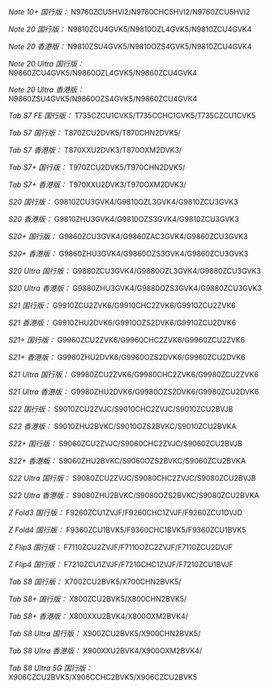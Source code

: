 *Note 10+ 国行版：*
N9760ZCU5HVI2/N9760CHC5HVI2/N9760ZCU5HVI2

*Note 20 国行版：*
N9810ZCU4GVK5/N9810OZL4GVK5/N9810ZCU4GVK4

*Note 20 香港版：*
N9810ZSU4GVK5/N9810OZS4GVK5/N9810ZCU4GVK4

*Note 20 Ultra 国行版：*
N9860ZCU4GVK5/N9860OZL4GVK5/N9860ZCU4GVK4

*Note 20 Ultra 香港版：*
N9860ZSU4GVK5/N9860OZS4GVK5/N9860ZCU4GVK4

*Tab S7 FE 国行版：*
T735CZCU1CVK5/T735CCHC1CVK5/T735CZCU1CVK5

*Tab S7 国行版：*
T870ZCU2DVK5/T870CHN2DVK5/

*Tab S7 香港版：*
T870XXU2DVK3/T870OXM2DVK3/

*Tab S7+ 国行版：*
T970ZCU2DVK5/T970CHN2DVK5/

*Tab S7+ 香港版：*
T970XXU2DVK3/T970OXM2DVK3/

*S20 国行版：*
G9810ZCU3GVK4/G9810OZL3GVK4/G9810ZCU3GVK3

*S20 香港版：*
G9810ZHU3GVK4/G9810OZS3GVK4/G9810ZCU3GVK3

*S20+ 国行版：*
G9860ZCU3GVK4/G9860ZAC3GVK4/G9860ZCU3GVK3

*S20+ 香港版：*
G9860ZHU3GVK4/G9860OZS3GVK4/G9860ZCU3GVK3

*S20 Ultra 国行版：*
G9880ZCU3GVK4/G9880OZL3GVK4/G9880ZCU3GVK3

*S20 Ultra 香港版：*
G9880ZHU3GVK4/G9880OZS3GVK4/G9880ZCU3GVK3

*S21 国行版：*
G9910ZCU2ZVK6/G9910CHC2ZVK6/G9910ZCU2ZVK6

*S21 香港版：*
G9910ZHU2DVK6/G9910OZS2DVK6/G9910ZCU2DVK6

*S21+ 国行版：*
G9960ZCU2ZVK6/G9960CHC2ZVK6/G9960ZCU2ZVK6

*S21+ 香港版：*
G9960ZHU2DVK6/G9960OZS2DVK6/G9960ZCU2DVK6

*S21 Ultra 国行版：*
G9980ZCU2ZVK6/G9980CHC2ZVK6/G9980ZCU2ZVK6

*S21 Ultra 香港版：*
G9980ZHU2DVK6/G9980OZS2DVK6/G9980ZCU2DVK6

*S22 国行版：*
S9010ZCU2ZVJC/S9010CHC2ZVJC/S9010ZCU2BVJB

*S22 香港版：*
S9010ZHU2BVKC/S9010OZS2BVKC/S9010ZCU2BVKA

*S22+ 国行版：*
S9060ZCU2ZVJC/S9060CHC2ZVJC/S9060ZCU2BVJB

*S22+ 香港版：*
S9060ZHU2BVKC/S9060OZS2BVKC/S9060ZCU2BVKA

*S22 Ultra 国行版：*
S9080ZCU2ZVJC/S9080CHC2ZVJC/S9080ZCU2BVJB

*S22 Ultra 香港版：*
S9080ZHU2BVKC/S9080OZS2BVKC/S9080ZCU2BVKA

*Z Fold3 国行版：*
F9260ZCU1ZVJF/F9260CHC1ZVJF/F9260ZCU1DVJD

*Z Fold4 国行版：*
F9360ZCU1BVK5/F9360CHC1BVK5/F9360ZCU1BVK5

*Z Flip3 国行版：*
F7110ZCU2ZVJF/F7110OZC2ZVJF/F7110ZCU2DVJF

*Z Flip4 国行版：*
F7210ZCU1ZVJF/F7210CHC1ZVJF/F7210ZCU1BVJF

*Tab S8 国行版：*
X700ZCU2BVK5/X700CHN2BVK5/

*Tab S8+ 国行版：*
X800ZCU2BVK5/X800CHN2BVK5/

*Tab S8+ 香港版：*
X800XXU2BVK4/X800OXM2BVK4/

*Tab S8 Ultra 国行版：*
X900ZCU2BVK5/X900CHN2BVK5/

*Tab S8 Ultra 香港版：*
X900XXU2BVK4/X900OXM2BVK4/

*Tab S8 Ultra 5G 国行版：*
X906CZCU2BVK5/X906CCHC2BVK5/X906CZCU2BVK5

